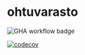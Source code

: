 # ohtuvarasto

![GHA workflow badge](https://github.com/ElisaMero/ohtuvarasto/workflows/CI/badge.svg)

[![codecov](https://codecov.io/gh/ElisaMero/ohtuvarasto/graph/badge.svg?token=BXYNEHPKDB)](https://codecov.io/gh/ElisaMero/ohtuvarasto)
